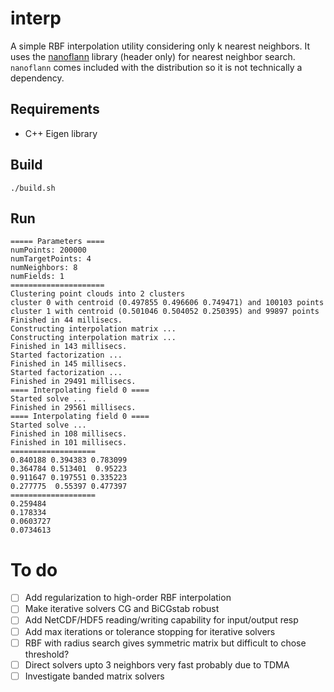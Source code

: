 # interp
A simple RBF interpolation utility considering only k nearest neighbors.
It uses the [nanoflann](https://github.com/jlblancoc/nanoflann) library (header only) for nearest neighbor search.
`nanoflann` comes included with the distribution so it is not technically a dependency.

## Requirements
- C++ Eigen library

## Build
    ./build.sh
## Run
    ===== Parameters ====
    numPoints: 200000
    numTargetPoints: 4
    numNeighbors: 8
    numFields: 1
    =====================
    Clustering point clouds into 2 clusters
    cluster 0 with centroid (0.497855 0.496606 0.749471) and 100103 points
    cluster 1 with centroid (0.501046 0.504052 0.250395) and 99897 points
    Finished in 44 millisecs.
    Constructing interpolation matrix ...
    Constructing interpolation matrix ...
    Finished in 143 millisecs.
    Started factorization ...
    Finished in 145 millisecs.
    Started factorization ...
    Finished in 29491 millisecs.
    ==== Interpolating field 0 ====
    Started solve ...
    Finished in 29561 millisecs.
    ==== Interpolating field 0 ====
    Started solve ...
    Finished in 108 millisecs.
    Finished in 101 millisecs.
    ===================
    0.840188 0.394383 0.783099
    0.364784 0.513401  0.95223
    0.911647 0.197551 0.335223
    0.277775  0.55397 0.477397
    ===================
    0.259484
    0.178334
    0.0603727
    0.0734613

# To do

- [ ] Add regularization to high-order RBF interpolation
- [ ] Make iterative solvers CG and BiCGstab robust
- [ ] Add NetCDF/HDF5 reading/writing capability for input/output resp
- [ ] Add max iterations or tolerance stopping for iterative solvers
- [ ] RBF with radius search gives symmetric matrix but difficult to chose threshold?
- [ ] Direct solvers upto 3 neighbors very fast probably due to TDMA
- [ ] Investigate banded matrix solvers

